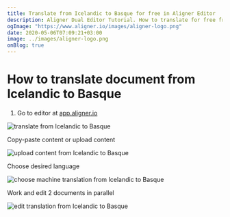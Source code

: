 ```yaml
---
title: Translate from Icelandic to Basque for free in Aligner Editor
description: Aligner Dual Editor Tutorial. How to translate for free from Icelandic to Basque. Aligner is multilingual document management platform. 
ogImage: "https://www.aligner.io/images/aligner-logo.png"
date: 2020-05-06T07:09:21+03:00
image: ../images/aligner-logo.png
onBlog: true
---
```


# How to translate document from Icelandic to Basque

1. Go to editor at [app.aligner.io](https://app.aligner.io "Aligner App web page")

![translate from Icelandic to Basque](../aligner-blank-editor.png "translate from Icelandic to Basque")

Copy-paste content or upload content

![upload content from Icelandic to Basque](../aligner-uploaded-document.png "upload content from Icelandic to Basque")

Choose desired language

![choose machine translation from Icelandic to Basque](../aligner-language-dropdown.png "choose machine translation from Icelandic to Basque")

Work and edit 2 documents in parallel

![edit translation from Icelandic to Basque](../aligner-double-sitded-editor.png "edit translation from Icelandic to Basque")

